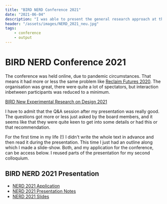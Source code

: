 ```yaml
---
title: "BIRD NERD Conference 2021"
date: "2021-06-04"
description: "I was able to present the general research approach at the New Experimental Research on Design conference 2021. My presentation focused on the ontological design approach that I pursued through taking in parts of new materialism and the non-human"
header: "/assets/images/NERD_2021_neu.jpg"
tags:
    - conference
    - output
---
```

# BIRD NERD Conference 2021
The conference was held online, due to pandemic circumstances. That means it had more or less the same problem like [Reclaim Futures 2020](journal/Reclaim%20Futures%202020.md). The organisation was great, there were quite a lot of spectators, but interaction inbetween participants was reduced to a minimum.

[BIRD New Experimental Research on Design 2021](http://www.bird-international-research-in-design.org/nerd-konferenz-2021)

I have to admit that the Q&A session after my presentation was really good. The questions got more or less just asked by the board members, and it seems like that they were quite keen to get into some details or had this or that recommendation.

For the first time in my life (!) I didn't write the whole text in advance and then read it during the presentation. This time I just had an outline along which I made a slide-show. Both, and my application for the conference, can be access below. I reused parts of the presentation for my second colloquium.

## BIRD NERD 2021 Presentation
- [NERD 2021 Application](texts/nerd/NERD%202021%20Application.md)
- [NERD 2021 Presentation Notes](texts/nerd/NERD%202021%20Presentation%20Notes.md)
- [NERD 2021 Slides](/assets/files/NERD%202021%20-%20Slides.pdf)
